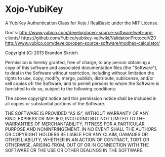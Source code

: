 Xojo-YubiKey
============

A YubiKey Authentication Class for Xojo / RealBasic under the MIT License.

Doc's:
http://www.yubico.com/develop/open-source-software/web-api-clients/
https://github.com/Yubico/yubikey-val/wiki/ValidationProtocolV20
http://www.yubico.com/develop/open-source-software/modhex-calculator/

Copyright (C) 2013 Brandon Skrtich

Permission is hereby granted, free of charge, to any person obtaining a copy of this software and associated documentation files (the "Software"), to deal in the Software without restriction, including without limitation the rights to use, copy, modify, merge, publish, distribute, sublicense, and/or sell copies ofr the Software, and to permit persons to whom the Software is furnished to do so, subject to the following conditions:

The above copyright notice and this permission notice shall be included in all copies or substantial portions of the Software.

THE SOFTWARE IS PROVIDED "AS IS", WITHOUT WARRANTY OF ANY KIND, EXPRESS OR IMPLIED, INCLUDING BUT NOT LIMITED TO THE WARRANTIES OF MERCHANTABILITY, FITNESS FOR A PARTICULAR PURPOSE AND NONINFRINGEMENT. IN NO EVENT SHALL THE AUTHORS OR COPYRIGHT HOLDERS BE LIABLE FOR ANY CLAIM, DAMAGES OR OTHER LIABILITY, WHETHER IN AN ACTION OF CONTRACT, TORT OR OTHERWISE, ARISING FROM, OUT OF OR IN CONNECTION WITH THE SOFTWARE OR THE USE OR OTHER DEALINGS IN THE SOFTWARE.
